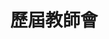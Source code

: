 ---
title: 歷屆教師會
lastmod: 1999-01-28
layout: graduation-photo
introduction: "
臺北市平等國小教師會由三校聯合創立。"
description: "
## 教師會於民國81年成立(民國81年迄今)"
block: 
    - title: 第1屆(民國77年畢業)
      image: "/images/uploads/graduation_k/07707_graduation_k01.jpg"
    - title: 第2屆(民國78年畢業)
      image: "/images/uploads/graduation_k/07807_graduation_k02.jpg"
    - title: 第3屆(民國79年畢業)
      image: "/images/uploads/graduation_k/07907_graduation_k03.jpg"
    - title: 第4屆(民國80年畢業)
      image: "/images/uploads/graduation_k/08007_graduation_k04.jpg"
    - title: 第5屆(民國81年畢業)
      image: "/images/uploads/graduation_k/08107_graduation_k05.jpg"
    - title: 第6屆(民國82年畢業)
      image: "/images/uploads/graduation_k/08207_graduation_k06.jpg"
    - title: 第7屆(民國83年畢業)
      image: "/images/uploads/graduation_k/08307_graduation_k07.jpg"
    - title: 第8屆(民國84年畢業)
      image: "/images/uploads/graduation_k/08406_graduation_k08.jpg"
    - title: 第9屆(民國85年畢業)
      image: "/images/uploads/graduation_k/08507_graduation_k09.jpg"
    - title: 第10屆(民國86年畢業)
      image: "/images/uploads/graduation_k/08606_graduation_k10.jpg"
    - title: 第11屆(民國87年畢業)
      image: "/images/uploads/graduation_k/08706_graduation_k11.jpg"
    - title: 第12屆(民國88年畢業)
      image: "/images/uploads/graduation_k/08806_graduation_k12.jpg"
    - title: 第13屆(民國89年畢業)
      image: "/images/uploads/graduation_k/08906_graduation_k13.jpg"
    - title: 第14屆(民國90年畢業)
      image: "/images/uploads/graduation_k/09006_graduation_k14.jpg"
    - title: 第15屆(民國91年畢業)
      image: "/images/uploads/graduation_k/09106_graduation_k15.jpg"
    - title: 第16屆(民國92年畢業)
      image: "/images/uploads/graduation_k/09206_graduation_k16.jpg"
    - title: 第17屆(民國93年畢業)
      image: "/images/uploads/graduation_k/09306_graduation_k17.jpg"
    - title: 第18屆(民國94年畢業)
      image: "/images/uploads/graduation_k/09406_graduation_k18.jpg"
    - title: 第19屆(民國95年畢業)
      image: "/images/uploads/graduation_k/09506_graduation_k19.jpg"
    - title: 第20屆(民國96年畢業)
      image: "/images/uploads/graduation_k/09606_graduation_k20.jpg"
    - title: 第21屆(民國97年畢業)
      image: "/images/uploads/graduation_k/09706_graduation_k21.jpg"
    - title: 第22屆(民國98年畢業)
      image: "/images/uploads/graduation_k/09806_graduation_k22.jpg"
    - title: 第23屆(民國99年畢業)
      image: "/images/uploads/graduation_k/09906_graduation_k23.jpg"
    - title: 第24屆(民國100年畢業)
      image: "/images/uploads/graduation_k/10006_graduation_k24.jpg"
    - title: 第25屆(民國101年畢業)
      image: "/images/uploads/graduation_k/10106_graduation_k25.jpg"
    - title: 第26屆(民國102年畢業)
      image: "/images/uploads/graduation_k/10206_graduation_k26.jpg"
    - title: 第27屆(民國103年畢業)
      image: "/images/uploads/graduation_k/10306_graduation_k27.jpg"
    - title: 第28屆(民國104年畢業)
      image: "/images/uploads/graduation_k/10406_graduation_k28.jpg"
    - title: 第29屆(民國105年畢業)
      image: "/images/uploads/graduation_k/10506_graduation_k29.jpg"
    - title: 第30屆(民國106年畢業)
      image: "/images/uploads/graduation_k/10606_graduation_k30.jpg"
    - title: 第31屆(民國107年畢業)
      image: "/images/uploads/graduation_k/10706_graduation_k31.jpg"
    - title: 第32屆(民國108年畢業)
      image: "/images/uploads/graduation_k/10806_graduation_k32.jpg"
    - title: 第33屆(民國109年畢業)
      image: "/images/uploads/graduation_k/10906_graduation_k33.jpg"
    - title: 第34屆(民國110年畢業)       
      image: "/images/uploads/graduation_k/11006_graduation_k34.jpg"
---